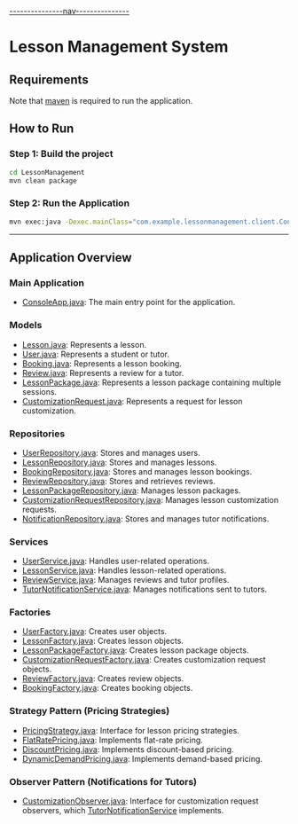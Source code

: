 [---------------nav---------------](/docs/nav.md)

# Lesson Management System

## Requirements

Note that [maven](https://maven.apache.org/install.html) is required to run the application.

## How to Run

### Step 1: Build the project

```bash
cd LessonManagement
mvn clean package
```

### Step 2: Run the Application

```bash
mvn exec:java -Dexec.mainClass="com.example.lessonmanagement.client.ConsoleApp"
```

---

## Application Overview

### **Main Application**

- [ConsoleApp.java](LessonManagement/src/main/java/com/example/lessonmanagement/client/ConsoleApp.java): The main entry point for the application.

### **Models**

- [Lesson.java](LessonManagement/src/main/java/com/example/lessonmanagement/model/Lesson.java): Represents a lesson.
- [User.java](LessonManagement/src/main/java/com/example/lessonmanagement/model/User.java): Represents a student or tutor.
- [Booking.java](LessonManagement/src/main/java/com/example/lessonmanagement/model/Booking.java): Represents a lesson booking.
- [Review.java](LessonManagement/src/main/java/com/example/lessonmanagement/model/Review.java): Represents a review for a tutor.
- [LessonPackage.java](LessonManagement/src/main/java/com/example/lessonmanagement/model/LessonPackage.java): Represents a lesson package containing multiple sessions.
- [CustomizationRequest.java](LessonManagement/src/main/java/com/example/lessonmanagement/model/CustomizationRequest.java): Represents a request for lesson customization.

### **Repositories**

- [UserRepository.java](LessonManagement/src/main/java/com/example/lessonmanagement/repository/UserRepository.java): Stores and manages users.
- [LessonRepository.java](LessonManagement/src/main/java/com/example/lessonmanagement/repository/LessonRepository.java): Stores and manages lessons.
- [BookingRepository.java](LessonManagement/src/main/java/com/example/lessonmanagement/repository/BookingRepository.java): Stores and manages lesson bookings.
- [ReviewRepository.java](LessonManagement/src/main/java/com/example/lessonmanagement/repository/ReviewRepository.java): Stores and retrieves reviews.
- [LessonPackageRepository.java](LessonManagement/src/main/java/com/example/lessonmanagement/repository/LessonPackageRepository.java): Manages lesson packages.
- [CustomizationRequestRepository.java](LessonManagement/src/main/java/com/example/lessonmanagement/repository/CustomizationRequestRepository.java): Manages lesson customization requests.
- [NotificationRepository.java](LessonManagement/src/main/java/com/example/lessonmanagement/repository/NotificationRepository.java): Stores and manages tutor notifications.

### **Services**

- [UserService.java](LessonManagement/src/main/java/com/example/lessonmanagement/service/UserService.java): Handles user-related operations.
- [LessonService.java](LessonManagement/src/main/java/com/example/lessonmanagement/service/LessonService.java): Handles lesson-related operations.
- [ReviewService.java](LessonManagement/src/main/java/com/example/lessonmanagement/service/ReviewService.java): Manages reviews and tutor profiles.
- [TutorNotificationService.java](LessonManagement/src/main/java/com/example/lessonmanagement/observer/TutorNotificationService.java): Manages notifications sent to tutors.

### **Factories**

- [UserFactory.java](LessonManagement/src/main/java/com/example/lessonmanagement/factory/UserFactory.java): Creates user objects.
- [LessonFactory.java](LessonManagement/src/main/java/com/example/lessonmanagement/factory/LessonFactory.java): Creates lesson objects.
- [LessonPackageFactory.java](LessonManagement/src/main/java/com/example/lessonmanagement/factory/LessonPackageFactory.java): Creates lesson package objects.
- [CustomizationRequestFactory.java](LessonManagement/src/main/java/com/example/lessonmanagement/factory/CustomizationRequestFactory.java): Creates customization request objects.
- [ReviewFactory.java](LessonManagement/src/main/java/com/example/lessonmanagement/factory/ReviewFactory.java): Creates review objects.
- [BookingFactory.java](LessonManagement/src/main/java/com/example/lessonmanagement/factory/BookingFactory.java): Creates booking objects.

### **Strategy Pattern (Pricing Strategies)**

- [PricingStrategy.java](LessonManagement/src/main/java/com/example/lessonmanagement/strategy/PricingStrategy.java): Interface for lesson pricing strategies.
- [FlatRatePricing.java](LessonManagement/src/main/java/com/example/lessonmanagement/strategy/FlatRatePricing.java): Implements flat-rate pricing.
- [DiscountPricing.java](LessonManagement/src/main/java/com/example/lessonmanagement/strategy/DiscountPricing.java): Implements discount-based pricing.
- [DynamicDemandPricing.java](LessonManagement/src/main/java/com/example/lessonmanagement/strategy/DynamicDemandPricing.java): Implements demand-based pricing.

### **Observer Pattern (Notifications for Tutors)**

- [CustomizationObserver.java](LessonManagement/src/main/java/com/example/lessonmanagement/observer/CustomizationObserver.java): Interface for customization request observers, which [TutorNotificationService](LessonManagement/src/main/java/com/example/lessonmanagement/observer/TutorNotificationService.java) implements.

